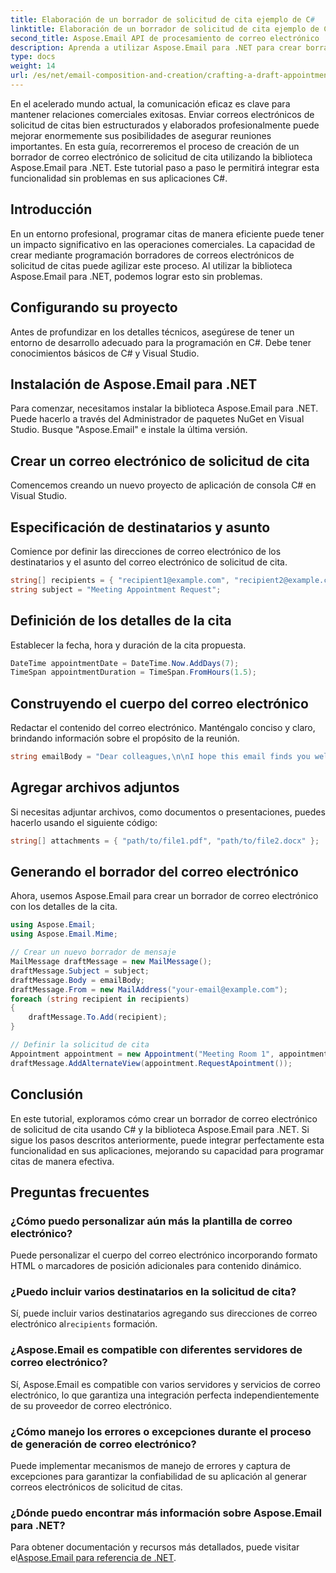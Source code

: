 ```yaml
---
title: Elaboración de un borrador de solicitud de cita ejemplo de C#
linktitle: Elaboración de un borrador de solicitud de cita ejemplo de C#
second_title: Aspose.Email API de procesamiento de correo electrónico .NET
description: Aprenda a utilizar Aspose.Email para .NET para crear borradores de correos electrónicos de solicitud de citas en C#. Mejorar la comunicación y la eficiencia empresarial.
type: docs
weight: 14
url: /es/net/email-composition-and-creation/crafting-a-draft-appointment-request-csharp-example/
---
```


En el acelerado mundo actual, la comunicación eficaz es clave para mantener relaciones comerciales exitosas. Enviar correos electrónicos de solicitud de citas bien estructurados y elaborados profesionalmente puede mejorar enormemente sus posibilidades de asegurar reuniones importantes. En esta guía, recorreremos el proceso de creación de un borrador de correo electrónico de solicitud de cita utilizando la biblioteca Aspose.Email para .NET. Este tutorial paso a paso le permitirá integrar esta funcionalidad sin problemas en sus aplicaciones C#.

## Introducción

En un entorno profesional, programar citas de manera eficiente puede tener un impacto significativo en las operaciones comerciales. La capacidad de crear mediante programación borradores de correos electrónicos de solicitud de citas puede agilizar este proceso. Al utilizar la biblioteca Aspose.Email para .NET, podemos lograr esto sin problemas.

## Configurando su proyecto

Antes de profundizar en los detalles técnicos, asegúrese de tener un entorno de desarrollo adecuado para la programación en C#. Debe tener conocimientos básicos de C# y Visual Studio.

##  Instalación de Aspose.Email para .NET

Para comenzar, necesitamos instalar la biblioteca Aspose.Email para .NET. Puede hacerlo a través del Administrador de paquetes NuGet en Visual Studio. Busque "Aspose.Email" e instale la última versión.

##  Crear un correo electrónico de solicitud de cita

Comencemos creando un nuevo proyecto de aplicación de consola C# en Visual Studio.

##  Especificación de destinatarios y asunto

Comience por definir las direcciones de correo electrónico de los destinatarios y el asunto del correo electrónico de solicitud de cita.

```csharp
string[] recipients = { "recipient1@example.com", "recipient2@example.com" };
string subject = "Meeting Appointment Request";
```

##  Definición de los detalles de la cita

Establecer la fecha, hora y duración de la cita propuesta.

```csharp
DateTime appointmentDate = DateTime.Now.AddDays(7);
TimeSpan appointmentDuration = TimeSpan.FromHours(1.5);
```

##  Construyendo el cuerpo del correo electrónico

Redactar el contenido del correo electrónico. Manténgalo conciso y claro, brindando información sobre el propósito de la reunión.

```csharp
string emailBody = "Dear colleagues,\n\nI hope this email finds you well. I would like to request a meeting to discuss...";
```

##  Agregar archivos adjuntos

Si necesitas adjuntar archivos, como documentos o presentaciones, puedes hacerlo usando el siguiente código:

```csharp
string[] attachments = { "path/to/file1.pdf", "path/to/file2.docx" };
```

##  Generando el borrador del correo electrónico

Ahora, usemos Aspose.Email para crear un borrador de correo electrónico con los detalles de la cita.

```csharp
using Aspose.Email;
using Aspose.Email.Mime;

// Crear un nuevo borrador de mensaje
MailMessage draftMessage = new MailMessage();
draftMessage.Subject = subject;
draftMessage.Body = emailBody;
draftMessage.From = new MailAddress("your-email@example.com");
foreach (string recipient in recipients)
{
    draftMessage.To.Add(recipient);
}

// Definir la solicitud de cita
Appointment appointment = new Appointment("Meeting Room 1", appointmentDate, appointmentDuration);
draftMessage.AddAlternateView(appointment.RequestApointment());
```

## Conclusión

En este tutorial, exploramos cómo crear un borrador de correo electrónico de solicitud de cita usando C# y la biblioteca Aspose.Email para .NET. Si sigue los pasos descritos anteriormente, puede integrar perfectamente esta funcionalidad en sus aplicaciones, mejorando su capacidad para programar citas de manera efectiva.

## Preguntas frecuentes

### ¿Cómo puedo personalizar aún más la plantilla de correo electrónico?

Puede personalizar el cuerpo del correo electrónico incorporando formato HTML o marcadores de posición adicionales para contenido dinámico.

### ¿Puedo incluir varios destinatarios en la solicitud de cita?

 Sí, puede incluir varios destinatarios agregando sus direcciones de correo electrónico al`recipients` formación.

### ¿Aspose.Email es compatible con diferentes servidores de correo electrónico?

Sí, Aspose.Email es compatible con varios servidores y servicios de correo electrónico, lo que garantiza una integración perfecta independientemente de su proveedor de correo electrónico.

### ¿Cómo manejo los errores o excepciones durante el proceso de generación de correo electrónico?

Puede implementar mecanismos de manejo de errores y captura de excepciones para garantizar la confiabilidad de su aplicación al generar correos electrónicos de solicitud de citas.

### ¿Dónde puedo encontrar más información sobre Aspose.Email para .NET?

 Para obtener documentación y recursos más detallados, puede visitar el[Aspose.Email para referencia de .NET](https://reference.aspose.com/email/net/).